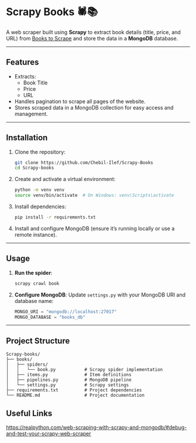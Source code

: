 # Scrapy Books 🕷️📚

A web scraper built using **Scrapy** to extract book details (title, price, and URL) from [Books to Scrape](https://books.toscrape.com/) and store the data in a **MongoDB** database.

---

## Features
- Extracts:
  - Book Title
  - Price
  - URL
- Handles pagination to scrape all pages of the website.
- Stores scraped data in a MongoDB collection for easy access and management.

---

## Installation

1. Clone the repository:
   ```bash
   git clone https://github.com/Chebil-Ilef/Scrapy-Books
   cd Scrapy-books
   ```

2. Create and activate a virtual environment:
   ```bash
   python -m venv venv
   source venv/bin/activate  # On Windows: venv\Scripts\activate
   ```

3. Install dependencies:
   ```bash
   pip install -r requirements.txt
   ```

4. Install and configure MongoDB (ensure it’s running locally or use a remote instance).

---

## Usage

1. **Run the spider**:
   ```bash
   scrapy crawl book
   ```

2. **Configure MongoDB**:
   Update `settings.py` with your MongoDB URI and database name:
   ```python
   MONGO_URI = "mongodb://localhost:27017"
   MONGO_DATABASE = "books_db"
   ```

---

## Project Structure
```
Scrapy-books/
├── books/
│   ├── spiders/
│   │   └── book.py           # Scrapy spider implementation
│   ├── items.py              # Item definitions
│   ├── pipelines.py          # MongoDB pipeline
│   └── settings.py           # Scrapy settings
├── requirements.txt          # Project dependencies
└── README.md                 # Project documentation
```

## Useful Links

https://realpython.com/web-scraping-with-scrapy-and-mongodb/#debug-and-test-your-scrapy-web-scraper

